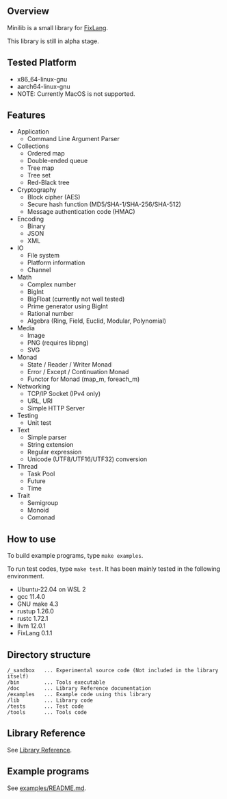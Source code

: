 ## Overview

Minilib is a small library for [FixLang](https://github.com/tttmmmyyyy/fixlang).

This library is still in alpha stage.

## Tested Platform
- x86_64-linux-gnu
- aarch64-linux-gnu
- NOTE: Currently MacOS is not supported.

## Features

- Application
  - Command Line Argument Parser
- Collections
  - Ordered map
  - Double-ended queue
  - Tree map
  - Tree set
  - Red-Black tree
- Cryptography
  - Block cipher (AES)
  - Secure hash function (MD5/SHA-1/SHA-256/SHA-512)
  - Message authentication code (HMAC)
- Encoding
  - Binary
  - JSON
  - XML
- IO
  - File system
  - Platform information
  - Channel
- Math
  - Complex number
  - BigInt
  - BigFloat (currently not well tested)
  - Prime generator using BigInt
  - Rational number
  - Algebra (Ring, Field, Euclid, Modular, Polynomial)
- Media
  - Image
  - PNG (requires libpng)
  - SVG
- Monad
  - State / Reader / Writer Monad
  - Error / Except / Continuation Monad
  - Functor for Monad (map_m, foreach_m)
- Networking
  - TCP/IP Socket (IPv4 only)
  - URL, URI
  - Simple HTTP Server
- Testing
  - Unit test
- Text
  - Simple parser
  - String extension
  - Regular expression
  - Unicode (UTF8/UTF16/UTF32) conversion
- Thread
  - Task Pool
  - Future
  - Time
- Trait
  - Semigroup
  - Monoid
  - Comonad

## How to use

To build example programs, type `make examples`.

To run test codes, type `make test`. It has been mainly tested in the following environment.

- Ubuntu-22.04 on WSL 2
- gcc 11.4.0
- GNU make 4.3
- rustup 1.26.0
- rustc 1.72.1
- llvm 12.0.1
- FixLang 0.1.1

## Directory structure

```
/_sandbox   ... Experimental source code (Not included in the library itself)
/bin        ... Tools executable
/doc        ... Library Reference documentation
/examples   ... Example code using this library
/lib        ... Library code
/tests      ... Test code
/tools      ... Tools code
```

## Library Reference

See [Library Reference](doc/index.md).

## Example programs

See [examples/README.md](examples/README.md).
